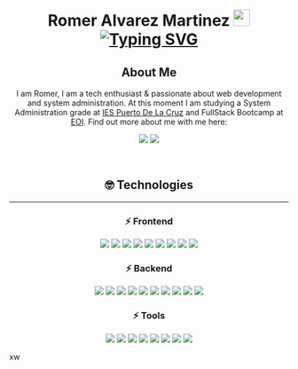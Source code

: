 <h1 align="center">
Romer Alvarez Martinez <img src="https://raw.githubusercontent.com/aemmadi/aemmadi/master/wave.gif" width="30px">
<br>
<a href="https://git.io/typing-svg"><img src="https://readme-typing-svg.herokuapp.com?font=Fira+Code&pause=1000&color=F7930E&center=true&vCenter=true&width=435&lines=FullStack+Web+Developer;SysAdmin+Student" alt="Typing SVG" /></a>
</h1>

<h2 align="center">About Me</h2>

<p align="center">
    I am Romer, I am a tech enthusiast & passionate about web development and system administration.  
    At this moment I am studying a System Administration grade at <a href="https://iespuertodelacruz.es/">IES Puerto De La Cruz</a> and FullStack Bootcamp at <a href="https://www.eoi.es/es">EOI</a>.  
    Find out more about me 
    with me here: 
</p>

<p align="center">
   <a href="https://www.linkedin.com/in/romer-alvarez-martinez/"><img src="https://img.shields.io/badge/-Contact-0A66C2?logo=linkedin&logoColor=white&style=for-the-badge"></a>
    <a href="https://www.linkedin.com/in/romer-alvarez-martinez/"><img src="https://img.shields.io/badge/-Contact-EA4335?logo=gmail&logoColor=white&style=for-the-badge"></a>
</p>

<br>

<h2 align="center">🤓 Technologies</h2>
<hr>
<h3 align="center">⚡ Frontend</h3>

<p align="center">
    <img src="https://img.shields.io/badge/-html5-E34F26?logo=html5&logoColor=white&style=for-the-badge">
    <img src="https://img.shields.io/badge/-css-1572B6?logo=css3&logoColor=white&style=for-the-badge">
    <img src="https://img.shields.io/badge/-scss-CC6699?logo=sass&logoColor=white&style=for-the-badge">
    <img src="https://img.shields.io/badge/-tailwind%20css-06B6D4?logo=tailwindcss&logoColor=white&style=for-the-badge">
    <img src="https://img.shields.io/badge/-javascript-F7DF1E?logo=javascript&logoColor=white&style=for-the-badge">
    <img src="https://img.shields.io/badge/-typescript-3178C6?logo=typescript&logoColor=white&style=for-the-badge">
    <img src="https://img.shields.io/badge/-webcomponents-29ABE2?logo=webcomponents.org&logoColor=white&style=for-the-badge">
    <img src="https://img.shields.io/badge/-Astro-FF5D01?logo=astro&logoColor=white&style=for-the-badge">
    <img src="https://img.shields.io/badge/-Vue-4FC08D?logo=Vue.js&logoColor=white&style=for-the-badge">
</p>

<h3 align="center">⚡ Backend </h3>

<p align="center">
    <img src="https://img.shields.io/badge/-mysql-4479A1?logo=mysql&logoColor=white&style=for-the-badge">
    <img src="https://img.shields.io/badge/-mongodb-47A248?logo=MongoDB&logoColor=white&style=for-the-badge">
    <img src="https://img.shields.io/badge/-Golang-00ADD8?logo=Go&logoColor=white&style=for-the-badge">
    <img src="https://img.shields.io/badge/-NodeJS-339933?logo=node.js&logoColor=white&style=for-the-badge">
    <img src="https://img.shields.io/badge/-Express-000000?logo=Express&logoColor=white&style=for-the-badge">
    <img src="https://img.shields.io/badge/-ci/cd-2088FF?logo=Github%20actions&logoColor=white&style=for-the-badge">
    <img src="https://img.shields.io/badge/-Microsoft%20Azure-0078D4?logo=microsoft%20Azure&logoColor=white&style=for-the-badge">
    <img src="https://img.shields.io/badge/-Google%20Cloud-4285F4?logo=google%20cloud&logoColor=white&style=for-the-badge">
    <img src="https://img.shields.io/badge/-Digital%20Ocean-0080FF?logo=DigitalOcean&logoColor=white&style=for-the-badge">
    <img src="https://img.shields.io/badge/-Nginx-009639?logo=nginx&logoColor=white&style=for-the-badge">
    
</p>

<h3 align="center">⚡ Tools </h3>

<p align="center">
    <img src="https://img.shields.io/badge/-git-F05032?logo=git&logoColor=white&style=for-the-badge">
    <img src="https://img.shields.io/badge/-github-181717?logo=github&logoColor=white&style=for-the-badge">
    <img src="https://img.shields.io/badge/-npm-CB3837?logo=npm&logoColor=white&style=for-the-badge">
    <img src="https://img.shields.io/badge/-vite-646CFF?logo=vite&logoColor=white&style=for-the-badge">
    <img src="https://img.shields.io/badge/-vscode-007ACC?logo=visual%20studio%20code&logoColor=white&style=for-the-badge">
    <img src="https://img.shields.io/badge/-Docker-2496ED?logo=docker&logoColor=white&style=for-the-badge">
    <img src="https://img.shields.io/badge/-terminal-241F31?logo=gnome%20terminal&logoColor=white&style=for-the-badge">
    <img src="https://img.shields.io/badge/-Linux-1D2D35?logo=linux&logoColor=white&style=for-the-badge">
</p>xw